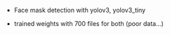 - Face mask detection with yolov3, yolov3_tiny

- trained weights with 700 files for both (poor data...)

